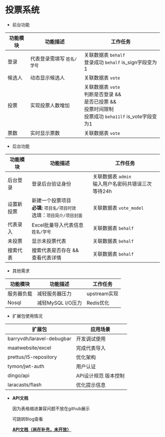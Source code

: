# 投票系统

- 前台功能

| 功能模块 | 功能描述 | 工作任务 |
| --- | --- | --- |
| 登录 | 代表登录需填写 `姓名/学号` | 关联数据表 `behalf` <br> 登录成功 `behalf` is_sign字段变为1 |
| 候选人 | 动态显示候选人 | 关联数据表 `vote` |
| 投票 | 实现投票人数增加 | 关联数据表 `vote`<br>判断是否登录 &&<br>是否已投票 &&<br>投票时间限制 <br>投票成功 `beha11lf` is_vote字段变为1 |
| 票数 | 实时显示票数 | 关联数据表 `vote` |


- 后台功能

| 功能模块 | 功能描述 | 工作任务 |
| --- | --- | --- |
| 后台登录 | 登录后台验证身份 | 关联数据表 `admin` <br /> 输入用户名密码共错误三次 等待24h |
| 设置新投票 | 新建一个投票项目 <br> **必填:** `项目名/项目时效`<br>选填：`项目简介/项目封面`| 关联数据表 `vote_model` |
| 代表录入 | Excel批量导入代表信息 `姓名/学号` | 关联数据表 `behalf` |
| 未投票 | 显示未投票代表 | 关联数据表 `behalf` |
| 搜索代表 | 搜索代表是否存在 &&<br>查看代表详情 | 关联数据表 `behalf`  

- 其他需求

| 功能模块 | 功能描述 | 工作任务 |
| --- | --- | --- |
| 服务器负载 | 减轻服务器压力 | upstream实现 |
| Nosql | 减轻MySQL I/O压力 | Redis优化 |

- 扩展包使用情况

| 扩展包 | 应用场景 |
| --- | --- |
| barryvdh/laravel-debugbar | 开发调试使用 |
| maatwebsite/excel | 完成代表导入 |
| prettus/l5-repository | 优化架构 |
| tymon/jwt-auth | 用户认证 |
| dingo/api | API设计规范 版本控制 |
| laracasts/flash | 优化提示信息 |


- **API文档**

  因为表格缩进兼容问题不放在github展示
  
  可跳转Blog查看
  
  **[API文档（尚在补充，未开放）](http://leekachung.cn/vote_api_manual.html)**